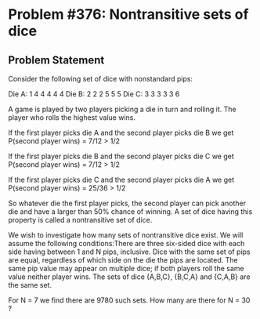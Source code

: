 # Problem #376: Nontransitive sets of dice 

## Problem Statement 


Consider the following set of dice with nonstandard pips:


Die A: 1 4 4 4 4 4
Die B: 2 2 2 5 5 5
Die C: 3 3 3 3 3 6

A game is played by two players picking a die in turn and rolling it. The player who rolls the highest value wins.


If the first player picks die A and the second player picks die B we get
P(second player wins) = 7/12 > 1/2

If the first player picks die B and the second player picks die C we get
P(second player wins) = 7/12 > 1/2

If the first player picks die C and the second player picks die A we get
P(second player wins) = 25/36 > 1/2

So whatever die the first player picks, the second player can pick another die and have a larger than 50% chance of winning.
A set of dice having this property is called a nontransitive set of dice.


We wish to investigate how many sets of nontransitive dice exist. We will assume the following conditions:There are three six-sided dice with each side having between 1 and N pips, inclusive.
Dice with the same set of pips are equal, regardless of which side on the die the pips are located.
The same pip value may appear on multiple dice; if both players roll the same value neither player wins.
The sets of dice {A,B,C}, {B,C,A} and {C,A,B} are the same set.

For N = 7 we find there are 9780 such sets.
How many are there for N = 30 ?


